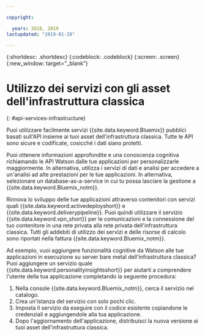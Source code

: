 ```yaml
---

copyright:

  years: 2018, 2019
lastupdated: "2019-01-28"

---
```


{:shortdesc: .shortdesc}
{:codeblock: .codeblock}
{:screen: .screen}
{:new_window: target="_blank"}


# Utilizzo dei servizi con gli asset dell'infrastruttura classica
{: #api-services-infrastructure}

Puoi utilizzare facilmente servizi {{site.data.keyword.Bluemix}} pubblici basati sull'API insieme ai tuoi asset dell'infrastruttura classica. Tutte le API sono sicure e codificate, cosicché i dati siano protetti.

Puoi ottenere informazioni approfondite e una conoscenza cognitiva richiamando le API Watson dalle tue applicazioni per personalizzarle maggiormente. In alternativa, utilizza i servizi di dati e analisi per accedere a un'analisi ad alte prestazioni per le tue applicazioni. In alternativa, selezionare un database-as-a-service in cui tu possa lasciare la gestione a {{site.data.keyword.Bluemix_notm}}.

Rinnova lo sviluppo delle tue applicazioni attraverso contenitori con servizi quali {{site.data.keyword.activedeployshort}} e {{site.data.keyword.deliverypipeline}}. Puoi quindi utilizzare il servizio {{site.data.keyword.vpn_short}} per le comunicazioni e la connessione del tuo contenitore in una rete privata alla rete privata dell'infrastruttura classica. Tutti gli addebiti di utilizzo dei servizi e delle risorse di calcolo sono riportati nella fattura {{site.data.keyword.Bluemix_notm}}.

Ad esempio, vuoi aggiungere funzionalità cognitive da Watson alle tue applicazioni in esecuzione su server bare metal dell'infrastruttura classica? Puoi aggiungere un servizio quale {{site.data.keyword.personalityinsightsshort}} per aiutarti a comprendere l'utente della tua applicazione completando la seguente procedura:

1. Nella console {{site.data.keyword.Bluemix_notm}}, cerca il servizio nel catalogo.
2. Crea un'istanza del servizio con solo pochi clic.
3. Imposta il servizio da eseguire con il codice esistente copiandone le credenziali e aggiungendole alla tua applicazione.
4. Dopo l'aggiornamento dell'applicazione, distribuisci la nuova versione ai tuoi asset dell'infrastruttura classica.


